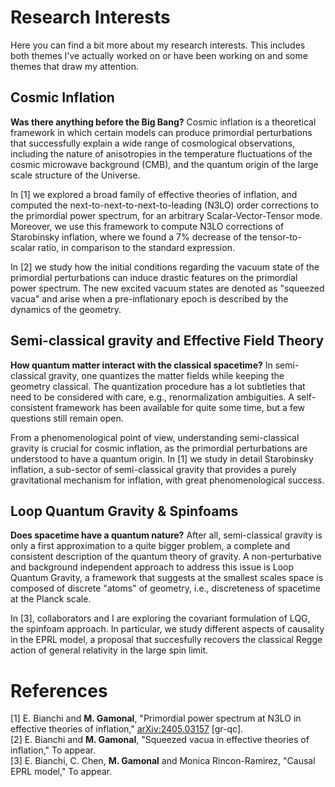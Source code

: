 # Research Interests

Here you can find a bit more about my research interests. This includes both themes I've actually worked on or have been working on and some themes that draw my attention. 

## Cosmic Inflation

**Was there anything before the Big Bang?** Cosmic inflation is a theoretical framework in which certain models can produce primordial perturbations that successfully explain a wide range of cosmological observations, including the nature of anisotropies in the temperature fluctuations of the cosmic microwave background (CMB), and the quantum origin of the large scale structure of the Universe. 

In [1] we explored a broad family of effective theories of inflation, and computed the next-to-next-to-next-to-leading (N3LO) order corrections to the primordial power spectrum, for an arbitrary Scalar-Vector-Tensor mode. Moreover, we use this framework to compute N3LO corrections of Starobinsky inflation, where we found a 7% decrease of the tensor-to-scalar ratio, in comparison to the standard expression.

In [2] we study how the initial conditions regarding the vacuum state of the primordial perturbations can induce drastic features on the primordial power spectrum. The new excited vacuum states are denoted as "squeezed vacua" and arise when a pre-inflationary epoch is described by the dynamics of the geometry. 

## Semi-classical gravity and Effective Field Theory

**How quantum matter interact with the classical spacetime?** In semi-classical gravity, one quantizes the matter fields while keeping the geometry classical. The quantization procedure has a lot subtleties that need to be considered with care, e.g., renormalization ambiguities. A self-consistent framework has been available for quite some time, but a few questions still remain open. 

From a phenomenological point of view, understanding semi-classical gravity is crucial for cosmic inflation, as the primordial perturbations are understood to have a quantum origin. In [1] we study in detail Starobinsky inflation, a sub-sector of semi-classical gravity that provides a purely gravitational mechanism for inflation, with great phenomenological success.

## Loop Quantum Gravity & Spinfoams

**Does spacetime have a quantum nature?** After all, semi-classical gravity is only a first approximation to a quite bigger problem, a complete and consistent description of the quantum theory of gravity. A non-perturbative and background independent approach to address this issue is Loop Quantum Gravity, a framework that suggests at the smallest scales space is composed of discrete "atoms" of geometry, i.e., discreteness of spacetime at the Planck scale. 

In [3], collaborators and I are exploring the covariant formulation of LQG, the spinfoam approach. In particular, we study different aspects of causality in the EPRL model, a proposal that succesfully recovers the classical Regge action of general relativity in the large spin limit.


# References
[1] E. Bianchi and **M. Gamonal**, "Primordial power spectrum at N3LO in effective theories of inflation," [arXiv:2405.03157](https://arxiv.org/abs/2405.03157) [gr-qc].\
[2] E. Bianchi and **M. Gamonal**, "Squeezed vacua in effective theories of inflation," To appear.\
[3] E. Bianchi, C. Chen, **M. Gamonal** and Monica Rincon-Ramirez, "Causal EPRL model," To appear.




